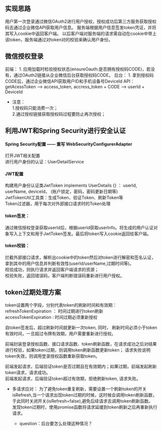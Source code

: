 ## 实现思路
用户第一次登录通过微信OAuth2进行用户授权，授权成功后第三方服务获取授权码去通过企业微信API获取用户信息。
服务端根据用户信息签发token凭证，并将其写入cookie中返回客户端。
以后客户端对服务端的请求需自动在cookie中带上该token，服务端通过对token对的校验来确认用户身份。
	
## 微信授权登录
前端：
    1. 应用加载时检验授权状态(ensureOauth:是否拥有授权码CODE)，若没有，通过OAuth2链接从企业微信后台获取授权码CODE。
后台：
    1. 拿到授权码CODE后，通过企业微信API获取用户ID和手机设备号DeviceId
    API：getAcessToken --> access_token, accress_token + CODE --> userId + DeviceId

- 注意：  
    1.授权码只能消费一次；  
    2.通过授权链接获取授权码过程要防止再次授权；
	

## 利用JWT和Spring Security进行安全认证
#### Spring Security配置 —— 重写 WebSecurityConfigurerAdapter
   打开JWT相关配置    
   进行用户身份的认证：UserDetailService  

#### JWT配置
   构建用户身份认证类JwtToken implements UserDetails {} ： userId, userName, deviceId，
   (账户锁定，密码，密码更新日期等)  
   JwtTokenUtil工具类：生成Token、验证Token、刷新Token等  
   Token过滤器，用于每次对外部接口请求时的Token处理  
    

#### token签发：
   通过微信授权登录获取userId后，根据userId获取userInfo。将生成的用户认证对象写入上下文和用于JwtToken签发。最后将token写入cookie返回给客户端。  

#### token校验：
   拦截外部接口请求，解析出cookie中的token然后对token进行解密和签名认证，拿到其中的用户信息并判断有效性(userId/userName,过期时间等)。  
   校验成功，则执行请求并返回客户端请求的资源；  
   校验失败，返回错误码，客户端判断错误码重新进行用户授权。  
    
## token过期处理方案
   token设置两个字段，分别代表token的刷新时间和有效期：  
        refreshTokenExpiration ： 时间过期进行token刷新  
        accessTokenExpiration : 时间过期必须重新授权  
        
   自token签发后，超过刷新时间就更新一次token, 同时， 刷新时间必须小于token有效时间，一旦超过令牌有效期，用户需要重新进行授权。
    
   前端封装登录授权函数、接口请求函数、token刷新函数，在请求成功之后对结果进行校验，如果token过期，则调用token刷新函数更新token；
   请求失败说明token失效，则调用登录授权函数重新获取token。  
    
   前端发起请求，后端验证token是否过期且在有效期内；如果过期，前端发起刷新token请求，请求成功。  
   前端发起请求，后端验证token超过有效期，拒绝刷新token, 请求失败。  
    
- 多请求应对：
       为了避免token重复刷新，需要设置一个刷新token的开关isRefresh,当一个请求出现token过期的时候，这时候会调用token刷新函数，于此同时关闭开关(isRefresh=false),避免后续请求去调用token刷新函数。  
       发现token过期时，使用promise函数将请求延缓到token刷新之后再重新执行请求。
        
    - question：后台要怎么处理这种情况？
